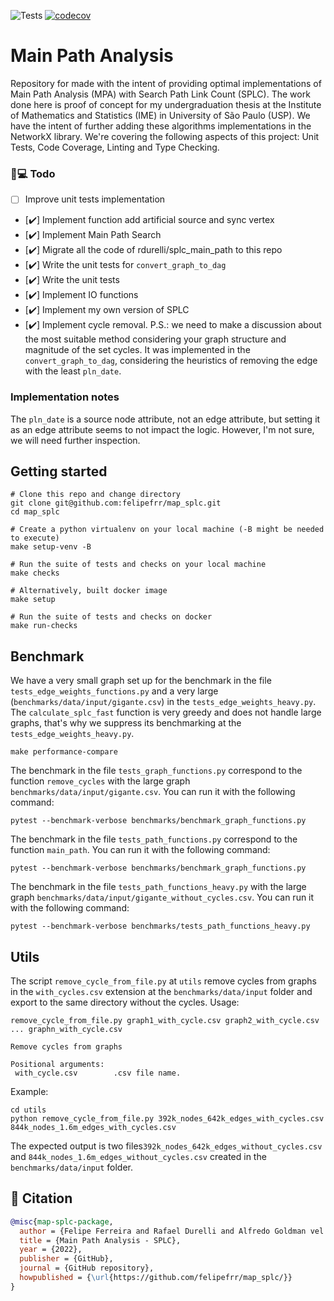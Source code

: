 ![Tests](https://github.com/felipefrr/map_splc/actions/workflows/tests.yml/badge.svg) [![codecov](https://codecov.io/gh/felipefrr/map_splc/branch/main/graph/badge.svg?token=O1ZP96FUIM)](https://codecov.io/gh/felipefrr/map_splc)

# Main Path Analysis

Repository for made with the intent of providing optimal implementations of Main Path Analysis (MPA) with Search Path Link Count (SPLC). The work done here is proof of concept for my undergraduation thesis at the Institute of Mathematics and Statistics (IME) in University of São Paulo (USP).
We have the intent of further adding these algorithms implementations in the NetworkX library.
We're covering the following aspects of this project: Unit Tests, Code Coverage, Linting and Type Checking.

### 📝💻 Todo
- [ ] Improve unit tests implementation
- [✔️] Implement function add artificial source and sync vertex
- [✔️] Implement Main Path Search
- [✔️] Migrate all the code of rdurelli/splc_main_path to this repo
- [✔️] Write the unit tests for `convert_graph_to_dag`
- [✔️] Write the unit tests
- [✔️] Implement IO functions
- [✔️] Implement my own version of SPLC
- [✔️] Implement cycle removal. P.S.: we need to make a discussion about the most suitable method considering your graph structure and magnitude of the set cycles. It was implemented in the `convert_graph_to_dag`, considering the heuristics of removing the edge with the least `pln_date`.

### Implementation notes
The `pln_date` is a source node attribute, not an edge attribute, but setting it as an edge attribute seems to not impact the logic. However, I'm not sure, we will need further inspection.

## Getting started
```
# Clone this repo and change directory
git clone git@github.com:felipefrr/map_splc.git
cd map_splc

# Create a python virtualenv on your local machine (-B might be needed to execute)
make setup-venv -B

# Run the suite of tests and checks on your local machine
make checks

# Alternatively, built docker image
make setup

# Run the suite of tests and checks on docker
make run-checks
```

## Benchmark

We have a very small graph set up for the benchmark in the file `tests_edge_weights_functions.py` and a very large (`benchmarks/data/input/gigante.csv`) in the `tests_edge_weights_heavy.py`. The `calculate_splc_fast` function is very greedy and does not handle large graphs, that's why we suppress its benchmarking at the `tests_edge_weights_heavy.py`. 
```
make performance-compare
```
The benchmark in the file `tests_graph_functions.py` correspond to the function `remove_cycles` with the large graph `benchmarks/data/input/gigante.csv`. You can run it with the following command:
```
pytest --benchmark-verbose benchmarks/benchmark_graph_functions.py
```
The benchmark in the file `tests_path_functions.py` correspond to the function `main_path`. You can run it with the following command:
```
pytest --benchmark-verbose benchmarks/benchmark_graph_functions.py
```
The benchmark in the file  `tests_path_functions_heavy.py` with the large graph `benchmarks/data/input/gigante_without_cycles.csv`. You can run it with the following command:
```
pytest --benchmark-verbose benchmarks/tests_path_functions_heavy.py
```

## Utils

The script `remove_cycle_from_file.py` at `utils` remove cycles from graphs in the `with_cycles.csv` extension at the `benchmarks/data/input` folder and export to the same directory without the cycles. 
Usage:
```
remove_cycle_from_file.py graph1_with_cycle.csv graph2_with_cycle.csv ... graphn_with_cycle.csv

Remove cycles from graphs

Positional arguments:
 with_cycle.csv        .csv file name.
```
Example:
```
cd utils
python remove_cycle_from_file.py 392k_nodes_642k_edges_with_cycles.csv 844k_nodes_1.6m_edges_with_cycles.csv
```
The expected output is two files`392k_nodes_642k_edges_without_cycles.csv` and `844k_nodes_1.6m_edges_without_cycles.csv` created in the `benchmarks/data/input` folder.

## 📃 Citation

```bibtex
@misc{map-splc-package,
  author = {Felipe Ferreira and Rafael Durelli and Alfredo Goldman vel Lejbman},
  title = {Main Path Analysis - SPLC},
  year = {2022},
  publisher = {GitHub},
  journal = {GitHub repository},
  howpublished = {\url{https://github.com/felipefrr/map_splc/}}
}
```